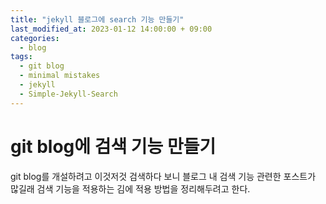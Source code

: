 ```yaml
---
title: "jekyll 블로그에 search 기능 만들기"
last_modified_at: 2023-01-12 14:00:00 + 09:00
categories:
  - blog
tags:
  - git blog
  - minimal mistakes
  - jekyll
  - Simple-Jekyll-Search
---
```


git blog에 검색 기능 만들기
===


git blog를 개설하려고 이것저것 검색하다 보니 블로그 내 검색 기능 관련한 포스트가 많길래 검색 기능을 적용하는 김에 적용 방법을 정리해두려고 한다.









<!--

주석 위치

-->




